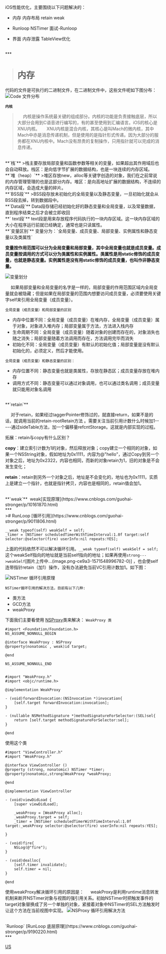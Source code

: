 iOS性能优化，主要围绕以下问题解决的：
- 内存
内存布局
retain
weak

- Runloop
NSTimer
面试-Runloop
- 界面
内存泄露
TableView优化


<br/>
***
<br/>

># 内存
代码的文件是可执行的二进制文件，在二进制文件中，这些文件呢如下图分布：![Code 文件分布](https://upload-images.jianshu.io/upload_images/2959789-4b13a1a887e60282.png?imageMogr2/auto-orient/strip%7CimageView2/2/w/1240)

**`内核`**
>&emsp;  内核是操作系统最关键的组成部分。内核的功能是负责接触底层，所以大部分会用到C语音进行编写的，有的甚至使用到汇编语言。iOS的核心是XNU内核。 
&emsp;  XNU内核是混合内核，其核心是叫Mach的微内核，其中Mach中亦是消息传递机制，但是使用的是指针形式传递。因为大部分的服务都在XNU内核中。Mach没有昂贵的复制操作，只用指针就可以完成的消息传递。


<br/>
**`栈`**
>栈主要存放局部变量和函数参数等相关的变量，如果超出其作用域后也会自动释放。栈区：是向低字节扩展的数据结构，也是一块连续的内存区域。


<br/>
**`堆（heap）`**
>堆区存放new，alloc等关键字创造的对象，我们在之前常说的内存管理管理的也是这部分内存。堆区：是向高地址扩展的数据结构，不连续的内存区域，会造成大量的碎片。


<br/>
**`BSS段`**
>BSS段存放未初始化的全局变量以及静态变量，一旦初始化就会从BSS段去掉，转到数据段中。


<br/>
**`Data段`**
Data段存储已经初始化好的静态变量和全局变量，以及常量数据，直到程序结束之后才会被立即收回


<br/>
**` text段`**
text段是用来存放程序代码执行的一块内存区域。这一块内存区域的大小在程序运行前就已经确定，通常也是只读属性。


<br/>
**`变量区别`**
变量分为：`全局变量、成员变量、局部变量、实例属性和静态变量以及类属性`

**变量按作用范围可以分为全局变量和局部变量，其中全局变量也就是成员变量。成员变量按调用的方式可以分为类属性和实例属性。类属性是用static修饰的成员变量，也就是静态变量。实例属性是没有用static修饰的成员变量，也叫作非静态变量。**

![变量划分](https://upload-images.jianshu.io/upload_images/2959789-622d60286031ccbe.png?imageMogr2/auto-orient/strip%7CimageView2/2/w/1240)

&emsp; 如果局部变量和全局变量的名字是一样的，局部变量的作用范围区域内全局变量就会被隐藏；但是如果在局部变量的范围内想要访问成员变量，必须要使用关键字self来引用全局变量（成员变量）。

`全局变量（成员变量）和局部变量的区别`
- 内存中位置不同：全局变量（成员变量）在堆内存，全局变量（成员变量）属于对象，对象进入堆内存；局部变量属于方法，方法进入栈内存
- 生命周期不同：全局变量（成员变量）随着对象的创建而存在的，对象消失也随之消失；局部变量随着方法调用而存在，方法调用完毕而消失
- 初始化不同：全局变量（成员变量）有默认的初始化值；局部变量是没有默认初始化的，必须定义，然后才能使用。

`全局变量（成员变量）和静态变量的区别：`
- 内存位置不同：静态变量也就是类属性，存放在静态区；成员变量存放在堆内存
- 调用方式不同：静态变量可以通过对象调用，也可以通过类名调用；成员变量就只能用对象名调用


<br/>
**`retain`**

&emsp;  对于retain，如果经过taggerPointer修饰过的，就直接return，如果不是的话，就调用当前的retain-rootRetain方法 。需要关注当前引用计数什么时候加1-----通过sideTable方法，加一个偏移量refcntStorage。这就是内部实现的过程。

拓展：retain与copy有什么区别？

**copy**：建立索引计数为1的对象，然后释放对象；copy建立一个相同的对象，如果一个NSString对象，假如地址为0x1111，内容为@"hello"，通过Copy到另一个对象之后，地址为0x2322，内容也相同，而新的对象retain为1，旧的对象是不会发生变化；

**retain**：retain到另外一个对象之后，地址是不会变化的，地址也为0x1111，实质上是建立一个指针，也就是指针拷贝，内容也是相同的，retain值会加1。

<br/>
**`weak`**
 weak[实现原理](https://www.cnblogs.com/guohai-stronger/p/10161870.html)



<br/>
***
<br/>
># RunLoop
[循环引用](https://www.cnblogs.com/guohai-stronger/p/9011806.html)

```
__weak typeof(self) weakSelf = self;
_timer = [NSTimer scheduledTimerWithTimeInterval:1.0f target:self selector:@selector(fire) userInfo:nil repeats:YES];
```
上面的代码依然不可以解决循环引用。`__weak typeof(self) weakSelf = self;`这个weakSelf指向的地址就是当前self指向的地址；如果再使用`strong--->weakSelf`[图片上传中...(image.png-ce9a3-1571548996782-0)]
，也会使self连带指针retain（加1）操作，没有办法避免当前VC引用计数加1。如下图：

![NSTimer 循环引用原理](https://upload-images.jianshu.io/upload_images/2959789-5074788d077f5df4.png?imageMogr2/auto-orient/strip%7CimageView2/2/w/1240)

`NSTimer循环引用的解决方法，目前有以下几种:`
- 类方法
- GCD方法
- weakProxy

下面我们主要看使用 [NSProxy](https://www.jianshu.com/p/923f119333d8)类来解决：
`WeakProxy 类`
```
#import <Foundation/Foundation.h>
NS_ASSUME_NONNULL_BEGIN

@interface WeakProxy : NSProxy
@property(nonatomic , weak)id target;

@end

NS_ASSUME_NONNULL_END


#import "WeakProxy.h"
#import <objc/runtime.h>

@implementation WeakProxy

- (void)forwardInvocation:(NSInvocation *)invocation{
    [self.target forwardInvocation:invocation];
}

- (nullable NSMethodSignature *)methodSignatureForSelector:(SEL)sel{
    return [self.target methodSignatureForSelector:sel];
}

@end
```

使用这个类
```
#import "ViewController.h"
#import "WeakProxy.h"

@interface ViewController ()
@property (strong, nonatomic) NSTimer *timer;
@property(nonatomic,strong)WeakProxy *weakProxy;

@end

@implementation ViewController

- (void)viewDidLoad {
    [super viewDidLoad];
    
    _weakProxy = [WeakProxy alloc];
    _weakProxy.target = self;
    _timer = [NSTimer scheduledTimerWithTimeInterval:1.0f target:_weakProxy selector:@selector(fire) userInfo:nil repeats:YES];

}

- (void)fire{
    NSLog(@"fire");
}

- (void)dealloc{
    [self.timer invalidate];
    self.timer = nil;
}

@end
```
使用weakProxy解决循环引用的原因是：
&emsp;  weakProxy是利用runtime消息转发机制来断开NSTimer对象与视图的强引用关系。初始NSTimer时把触发事件的target对象替换成了另一个单独的对象，紧接着对象中NSTimer的SEL方法触发时让这个方法在当前视图中实现。
![NSProxy 循环引用解决方法](https://upload-images.jianshu.io/upload_images/2959789-67a0868a6729b9b0.png?imageMogr2/auto-orient/strip%7CimageView2/2/w/1240)

<br/>
`Runloop`
[RunLoop 底层原理](https://www.cnblogs.com/guohai-stronger/p/9190220.html)


<br/>
***
<br/>



[US](https://www.cnblogs.com/guohai-stronger/p/10430106.html)
[](https://blog.ibireme.com/2015/11/12/smooth_user_interfaces_for_ios/)

